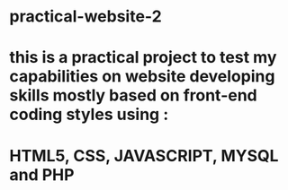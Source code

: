 # practical-website-2
# this is a practical project to test my capabilities on website developing skills mostly based on front-end coding styles using :
# HTML5, CSS, JAVASCRIPT, MYSQL and PHP
